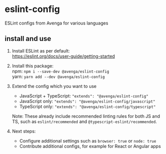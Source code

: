 # eslint-config

ESLint configs from Avenga for various languages

## install and use

1. Install ESLint as per default:  
   <https://eslint.org/docs/user-guide/getting-started>

2. Install this package:  
   npm: `npm i --save-dev @avenga/eslint-config`  
   yarn: `yarn add --dev @avenga/eslint-config`

3. Extend the config which you want to use

   - JavaScript + TypeScript: `"extends": "@avenga/eslint-config"`
   - JavaScript only: `"extends": "@avenga/eslint-config/javascript"`
   - TypeScript only: `"extends": "@avenga/eslint-config/typescript"`

   Note: These already include recommended linting rules for both JS and TS, such as `eslint/recommended` and `@typescript-eslint/recommended`.

4. Next steps:
   - Configure additional settings such as `browser: true` or `node: true`
   - Contribute additional configs, for example for React or Angular apps
